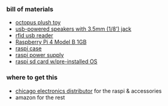 ### bill of materials

- [octopus plush toy](https://www.amazon.com/gp/product/B07WC3YWBB/)
- [usb-powered speakers with 3.5mm (1/8') jack](https://www.amazon.com/gp/product/B07D7TV5J3/)
- [rfid usb reader](https://www.amazon.com/gp/product/B07TMNZPXK/)
- [Raspberry Pi 4 Model B 1GB](https://chicagodist.com/products/raspberry-pi-4-model-b-1gb)
- [raspi case](https://chicagodist.com/products/raspberry-pi-4-case-red-white)
- [raspi power supply](https://chicagodist.com/products/raspberry-pi-4-psu-us-white)
- [raspi sd card w/pre-installed OS ](https://chicagodist.com/products/raspberry-pi-official-noobs-microsd-card)

### where to get this

- [chicago electronics distributor](https://chicagodist.com/) for the raspi & accessories
- amazon for the rest
